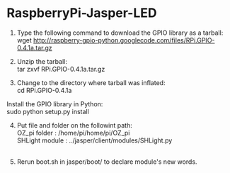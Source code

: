
# RaspberryPi-Jasper-LED

1. Type the following command to download the GPIO library as a tarball:<br />
wget http://raspberry-gpio-python.googlecode.com/files/RPi.GPIO-0.4.1a.tar.gz<br />

2. Unzip the tarball:<br />
tar zxvf RPi.GPIO-0.4.1a.tar.gz<br />

3. Change to the directory where tarball was inflated:<br />
cd RPi.GPIO-0.4.1a<br />

Install the GPIO library in Python:<br />
sudo python setup.py install<br />


4. Put file and folder on the followint path: <br />
OZ_pi folder : /home/pi/home/pi/OZ_pi  <br />
SHLight module : ../jasper/client/modules/SHLight.py  <br /><br/>

5. Rerun boot.sh in jasper/boot/ to declare module's new words.
